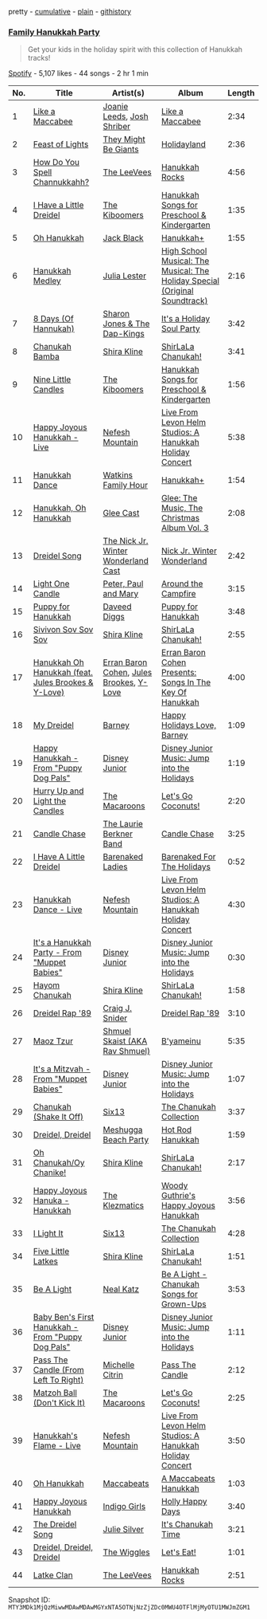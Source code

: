 pretty - [cumulative](/playlists/cumulative/37i9dQZF1DXbEF1ZlM800j.md) - [plain](/playlists/plain/37i9dQZF1DXbEF1ZlM800j) - [githistory](https://github.githistory.xyz/mackorone/spotify-playlist-archive/blob/main/playlists/plain/37i9dQZF1DXbEF1ZlM800j)

### [Family Hanukkah Party](https://open.spotify.com/playlist/37i9dQZF1DXbEF1ZlM800j)

> Get your kids in the holiday spirit with this collection of Hanukkah tracks!

[Spotify](https://open.spotify.com/user/spotify) - 5,107 likes - 44 songs - 2 hr 1 min

| No. | Title | Artist(s) | Album | Length |
|---|---|---|---|---|
| 1 | [Like a Maccabee](https://open.spotify.com/track/40hnTLTBV601qZsh0K0UOt) | [Joanie Leeds](https://open.spotify.com/artist/4KOQZQuOdq1Zllyn7Nr4hK), [Josh Shriber](https://open.spotify.com/artist/6o7Jq8bpYbuQfg2A0bGESo) | [Like a Maccabee](https://open.spotify.com/album/08RVPNHJa9gWVYRqr4Mx6F) | 2:34 |
| 2 | [Feast of Lights](https://open.spotify.com/track/3EsiksrSSBmEuanX0WzD8X) | [They Might Be Giants](https://open.spotify.com/artist/6zB02lwP6L6ZH32nggQiJT) | [Holidayland](https://open.spotify.com/album/4bvXrtNvwSeuthHvMqR16Z) | 2:36 |
| 3 | [How Do You Spell Channukkahh?](https://open.spotify.com/track/6ElNtgsQPMwCtbcgf1PYlN) | [The LeeVees](https://open.spotify.com/artist/3YjhwlHwXH3lSZHHDwU4V8) | [Hanukkah Rocks](https://open.spotify.com/album/3wuvsJu2Z1eI61f8ynv7Wl) | 4:56 |
| 4 | [I Have a Little Dreidel](https://open.spotify.com/track/2zsgCCPkehcmC7QZYPScZT) | [The Kiboomers](https://open.spotify.com/artist/1qKLikeNYpQFSsDAjg7HpI) | [Hanukkah Songs for Preschool & Kindergarten](https://open.spotify.com/album/1eIq16SWteejKSvRtKFWIt) | 1:35 |
| 5 | [Oh Hanukkah](https://open.spotify.com/track/5ec60jot43VDKVDSyXGwaT) | [Jack Black](https://open.spotify.com/artist/0qpMYTgbXRi1ZcX6vend3T) | [Hanukkah+](https://open.spotify.com/album/75tzhQxgxrZkqfIb4fE5rT) | 1:55 |
| 6 | [Hanukkah Medley](https://open.spotify.com/track/6dwS0GqDNVYJxzLXdR8Oz1) | [Julia Lester](https://open.spotify.com/artist/5aTwY2xyrJy4cS1jlFg1oG) | [High School Musical: The Musical: The Holiday Special \(Original Soundtrack\)](https://open.spotify.com/album/389VFKfgX6qu3L25ctkEFj) | 2:16 |
| 7 | [8 Days \(Of Hannukah\)](https://open.spotify.com/track/6YbeDWhX04Bt8c2sztiuzS) | [Sharon Jones & The Dap\-Kings](https://open.spotify.com/artist/6LufpoVlIYKQCu9Gjpk8B7) | [It's a Holiday Soul Party](https://open.spotify.com/album/73nbM7q1KmaYMYbzD5KsHc) | 3:42 |
| 8 | [Chanukah Bamba](https://open.spotify.com/track/2DiYjmbSUatA6ZeteFQxLY) | [Shira Kline](https://open.spotify.com/artist/6ep4Az6YtBXK0Qf6uknKQO) | [ShirLaLa Chanukah!](https://open.spotify.com/album/2h1Yy4sUMmKFsvs7H2WezR) | 3:41 |
| 9 | [Nine Little Candles](https://open.spotify.com/track/3yG9MIe4s0oDE4LHxiXROD) | [The Kiboomers](https://open.spotify.com/artist/1qKLikeNYpQFSsDAjg7HpI) | [Hanukkah Songs for Preschool & Kindergarten](https://open.spotify.com/album/1eIq16SWteejKSvRtKFWIt) | 1:56 |
| 10 | [Happy Joyous Hanukkah \- Live](https://open.spotify.com/track/54kQ0tpp9clSdIoC45NsFI) | [Nefesh Mountain](https://open.spotify.com/artist/4JpW8a54yD77lNQAyis8EL) | [Live From Levon Helm Studios: A Hanukkah Holiday Concert](https://open.spotify.com/album/1J2KDHB5lLW91g6WJu8AG6) | 5:38 |
| 11 | [Hanukkah Dance](https://open.spotify.com/track/0jgXTyAUSOLZh8JQb3wMGG) | [Watkins Family Hour](https://open.spotify.com/artist/6zoDxs0nnHuD3dKmi7xIIj) | [Hanukkah+](https://open.spotify.com/album/75tzhQxgxrZkqfIb4fE5rT) | 1:54 |
| 12 | [Hanukkah, Oh Hanukkah](https://open.spotify.com/track/58r8dYXFBGvbw0rZ06gcnT) | [Glee Cast](https://open.spotify.com/artist/0SCbttzoZTnLFebDYmAWCm) | [Glee: The Music, The Christmas Album Vol\. 3](https://open.spotify.com/album/5msQHy2ZV5LjOdeqbYZl9y) | 2:08 |
| 13 | [Dreidel Song](https://open.spotify.com/track/6R7S3lrAo70FuSqK9ni4Ii) | [The Nick Jr\. Winter Wonderland Cast](https://open.spotify.com/artist/4geFvfo1eZSDbXvIuzBEbJ) | [Nick Jr\. Winter Wonderland](https://open.spotify.com/album/4Dbn6rxHitwy9g0xLPom48) | 2:42 |
| 14 | [Light One Candle](https://open.spotify.com/track/2fR5HXuUJzO6IQirsCCDCJ) | [Peter, Paul and Mary](https://open.spotify.com/artist/6yrBBtqX2gKCHCrZOYBDrB) | [Around the Campfire](https://open.spotify.com/album/2iGp6aL5TSPT0GQDsxJB7l) | 3:15 |
| 15 | [Puppy for Hanukkah](https://open.spotify.com/track/4BPIETJjROnN2NrOSnAmgR) | [Daveed Diggs](https://open.spotify.com/artist/3twuAojvYNrlWZpMkxLm3P) | [Puppy for Hanukkah](https://open.spotify.com/album/0Oq1q8ai0vY3uwVOpfYnGl) | 3:48 |
| 16 | [Sivivon Sov Sov Sov](https://open.spotify.com/track/6IyE4cRkwufqk40rgDKbGr) | [Shira Kline](https://open.spotify.com/artist/6ep4Az6YtBXK0Qf6uknKQO) | [ShirLaLa Chanukah!](https://open.spotify.com/album/2h1Yy4sUMmKFsvs7H2WezR) | 2:55 |
| 17 | [Hanukkah Oh Hanukkah \(feat\. Jules Brookes & Y\-Love\)](https://open.spotify.com/track/4SL6vWiWrLj1jN89RajV9K) | [Erran Baron Cohen](https://open.spotify.com/artist/1CrSNBDckO546hf8QKPd1g), [Jules Brookes](https://open.spotify.com/artist/3gz8x3xWuGQEIqCOxBBgqF), [Y\-Love](https://open.spotify.com/artist/36IXY5wweg2GuvQpv25D2X) | [Erran Baron Cohen Presents: Songs In The Key Of Hanukkah](https://open.spotify.com/album/63HS1rHzEtJhvvxdSTwRgK) | 4:00 |
| 18 | [My Dreidel](https://open.spotify.com/track/2V2N5i0GKSVqddS4kRPHxb) | [Barney](https://open.spotify.com/artist/4rB5wLJLaXdMrXaYsOYLmK) | [Happy Holidays Love, Barney](https://open.spotify.com/album/7vDEOl7V1HOt6k6Z5knqrT) | 1:09 |
| 19 | [Happy Hanukkah \- From "Puppy Dog Pals"](https://open.spotify.com/track/5Wn0uwPi7u8SQbLojcQHUn) | [Disney Junior](https://open.spotify.com/artist/2mo58TszPz2XVmsp1IZt0H) | [Disney Junior Music: Jump into the Holidays](https://open.spotify.com/album/4ukvskShYg1dv5SQqfPZMa) | 1:19 |
| 20 | [Hurry Up and Light the Candles](https://open.spotify.com/track/0sLO02K0MbAaRJPsQMBbgD) | [The Macaroons](https://open.spotify.com/artist/1AZTxBWb4pVLX7ODoWv3qd) | [Let's Go Coconuts!](https://open.spotify.com/album/2bEILkxVU6voGQcapZg7qs) | 2:20 |
| 21 | [Candle Chase](https://open.spotify.com/track/6iCZMzKH08XiEhg2nRRwYy) | [The Laurie Berkner Band](https://open.spotify.com/artist/6T2pk5T8c4Wi61x1v84sUa) | [Candle Chase](https://open.spotify.com/album/3cfJkWRP8KOOJ4BhnrRDuq) | 3:25 |
| 22 | [I Have A Little Dreidel](https://open.spotify.com/track/2qMJfhFe3f8Ca8TLIi69W0) | [Barenaked Ladies](https://open.spotify.com/artist/0dEvJpkqhrcn64d3oI8v79) | [Barenaked For The Holidays](https://open.spotify.com/album/6IRBJEl3iDCSTwATVsQfzX) | 0:52 |
| 23 | [Hanukkah Dance \- Live](https://open.spotify.com/track/2Fgf3Y0wQv8Wm43nSb3h3B) | [Nefesh Mountain](https://open.spotify.com/artist/4JpW8a54yD77lNQAyis8EL) | [Live From Levon Helm Studios: A Hanukkah Holiday Concert](https://open.spotify.com/album/1J2KDHB5lLW91g6WJu8AG6) | 4:30 |
| 24 | [It's a Hanukkah Party \- From "Muppet Babies"](https://open.spotify.com/track/5HNNHA7JB9vBLnNYDRU1ld) | [Disney Junior](https://open.spotify.com/artist/2mo58TszPz2XVmsp1IZt0H) | [Disney Junior Music: Jump into the Holidays](https://open.spotify.com/album/4ukvskShYg1dv5SQqfPZMa) | 0:30 |
| 25 | [Hayom Chanukah](https://open.spotify.com/track/0JfJE0G9eHbJKWworqdEG0) | [Shira Kline](https://open.spotify.com/artist/6ep4Az6YtBXK0Qf6uknKQO) | [ShirLaLa Chanukah!](https://open.spotify.com/album/2h1Yy4sUMmKFsvs7H2WezR) | 1:58 |
| 26 | [Dreidel Rap '89](https://open.spotify.com/track/0OEd7SZWytvAtZdgphQ3rw) | [Craig J\. Snider](https://open.spotify.com/artist/2VcvtaOEiRpX5uZNbsWn5m) | [Dreidel Rap '89](https://open.spotify.com/album/5OO4dVQEixc9bcF9QcFgsL) | 3:10 |
| 27 | [Maoz Tzur](https://open.spotify.com/track/5z92alMMy0QLv0MtA4vKNe) | [Shmuel Skaist \(AKA Rav Shmuel\)](https://open.spotify.com/artist/5yU8eMsykiWKCvBgDwtS8J) | [B'yameinu](https://open.spotify.com/album/6ltGx7javGyWkx6qZSiv2D) | 5:35 |
| 28 | [It's a Mitzvah \- From "Muppet Babies"](https://open.spotify.com/track/1lW3kZmNyCaFMEqp5pPUQS) | [Disney Junior](https://open.spotify.com/artist/2mo58TszPz2XVmsp1IZt0H) | [Disney Junior Music: Jump into the Holidays](https://open.spotify.com/album/4ukvskShYg1dv5SQqfPZMa) | 1:07 |
| 29 | [Chanukah \(Shake It Off\)](https://open.spotify.com/track/2EAnmXHgiHc1oBL8cTBXjh) | [Six13](https://open.spotify.com/artist/2H6beCAq0056SYdlQmlfEr) | [The Chanukah Collection](https://open.spotify.com/album/5ypVgMVNWL2OJ1QezHhLE3) | 3:37 |
| 30 | [Dreidel, Dreidel](https://open.spotify.com/track/1kOy3DJjksXzbQ3rI4svmJ) | [Meshugga Beach Party](https://open.spotify.com/artist/1G4dtDDEwKibPIsNjw6ob8) | [Hot Rod Hanukkah](https://open.spotify.com/album/6h1cNug2tERm4NfV0YNq9D) | 1:59 |
| 31 | [Oh Chanukah/Oy Chanike!](https://open.spotify.com/track/694YBZq7tN49PHOPZ6Yf4w) | [Shira Kline](https://open.spotify.com/artist/6ep4Az6YtBXK0Qf6uknKQO) | [ShirLaLa Chanukah!](https://open.spotify.com/album/2h1Yy4sUMmKFsvs7H2WezR) | 2:17 |
| 32 | [Happy Joyous Hanuka \- Hanukkah](https://open.spotify.com/track/21zRMuUs1V0ZEUXBuZaWTt) | [The Klezmatics](https://open.spotify.com/artist/0tgCD1jE7zLillCOoG4h8d) | [Woody Guthrie's Happy Joyous Hanukkah](https://open.spotify.com/album/2khSJKRXG8aWAFuV6fmTKj) | 3:56 |
| 33 | [I Light It](https://open.spotify.com/track/6ZxgqmFKDb43vRHbyitBkT) | [Six13](https://open.spotify.com/artist/2H6beCAq0056SYdlQmlfEr) | [The Chanukah Collection](https://open.spotify.com/album/5ypVgMVNWL2OJ1QezHhLE3) | 4:28 |
| 34 | [Five Little Latkes](https://open.spotify.com/track/2SDVRSq3vCDYa0cJnaADpB) | [Shira Kline](https://open.spotify.com/artist/6ep4Az6YtBXK0Qf6uknKQO) | [ShirLaLa Chanukah!](https://open.spotify.com/album/2h1Yy4sUMmKFsvs7H2WezR) | 1:51 |
| 35 | [Be A Light](https://open.spotify.com/track/7qPnJtDEqKTuaHLVIcR64m) | [Neal Katz](https://open.spotify.com/artist/1sowcvxOwvpU6xyeBMMyVM) | [Be A Light \- Chanukah Songs for Grown\-Ups](https://open.spotify.com/album/4vmG9zWx1AmFIa1RlTvG5J) | 3:53 |
| 36 | [Baby Ben's First Hanukkah \- From "Puppy Dog Pals"](https://open.spotify.com/track/2nOGA598YTCMPR2FCxG7PZ) | [Disney Junior](https://open.spotify.com/artist/2mo58TszPz2XVmsp1IZt0H) | [Disney Junior Music: Jump into the Holidays](https://open.spotify.com/album/4ukvskShYg1dv5SQqfPZMa) | 1:11 |
| 37 | [Pass The Candle \(From Left To Right\)](https://open.spotify.com/track/5Xywj8tRtm5hkXnkoGjluC) | [Michelle Citrin](https://open.spotify.com/artist/2jINb9SCrCBDzo6zRFdXVh) | [Pass The Candle](https://open.spotify.com/album/4wbRrzaXiqRVs4Spjljkad) | 2:12 |
| 38 | [Matzoh Ball \(Don't Kick It\)](https://open.spotify.com/track/2tSaa9gdESyloY0ERcKesA) | [The Macaroons](https://open.spotify.com/artist/1AZTxBWb4pVLX7ODoWv3qd) | [Let's Go Coconuts!](https://open.spotify.com/album/2bEILkxVU6voGQcapZg7qs) | 2:25 |
| 39 | [Hanukkah's Flame \- Live](https://open.spotify.com/track/5m32Rw3QjSjk118qJGJDh6) | [Nefesh Mountain](https://open.spotify.com/artist/4JpW8a54yD77lNQAyis8EL) | [Live From Levon Helm Studios: A Hanukkah Holiday Concert](https://open.spotify.com/album/1J2KDHB5lLW91g6WJu8AG6) | 3:50 |
| 40 | [Oh Hanukkah](https://open.spotify.com/track/1vK4S0PCGyPGpykjy1te2d) | [Maccabeats](https://open.spotify.com/artist/2plllpJj0sU7FsdZrn8EHq) | [A Maccabeats Hanukkah](https://open.spotify.com/album/4uhCOOmk62FJOMqMCzL1No) | 1:03 |
| 41 | [Happy Joyous Hanukkah](https://open.spotify.com/track/6MEsn0DpqBBV6dhDRASOd3) | [Indigo Girls](https://open.spotify.com/artist/4wM29TDTr3HI0qFY3KoSFG) | [Holly Happy Days](https://open.spotify.com/album/45acBSRzU6wh64ZHDOJaWF) | 3:40 |
| 42 | [The Dreidel Song](https://open.spotify.com/track/17SPi8SvX8igfYrnBA4lxE) | [Julie Silver](https://open.spotify.com/artist/4SVVGGqXul9hu7HAloNftO) | [It's Chanukah Time](https://open.spotify.com/album/5yiDN4CNdqgXgL3WesHROJ) | 3:21 |
| 43 | [Dreidel, Dreidel, Dreidel](https://open.spotify.com/track/2nJ7khC20N59Oo5gTALYHv) | [The Wiggles](https://open.spotify.com/artist/2JY5qzEozvTdogkDTkkOMf) | [Let's Eat!](https://open.spotify.com/album/4g7Q9tZW8LxneGkMTSQAWO) | 1:01 |
| 44 | [Latke Clan](https://open.spotify.com/track/6Yvqjn1jhBlzPmKcpZqD4o) | [The LeeVees](https://open.spotify.com/artist/3YjhwlHwXH3lSZHHDwU4V8) | [Hanukkah Rocks](https://open.spotify.com/album/3wuvsJu2Z1eI61f8ynv7Wl) | 2:51 |

Snapshot ID: `MTY3MDk1MjQzMiwwMDAwMDAwMGYxNTA5OTNjNzZjZDc0MWU4OTFlMjMyOTU1MWJmZGM1`
